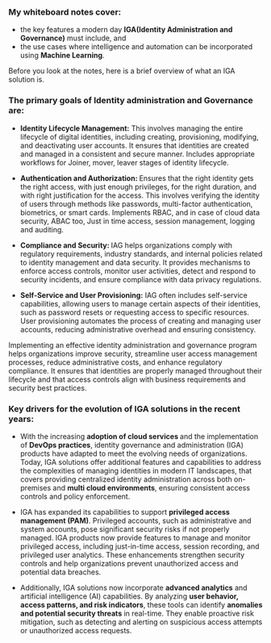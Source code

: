 <h3>My whiteboard notes cover:</h3>

- the key features a modern day <b>IGA(Identity Administration and Governance)</b> must include, and 
- the use cases where intelligence and automation can be incorporated using <b>Machine Learning</b>. 

Before you look at the notes, here is a brief overview of what an IGA solution is.

<h3>The primary goals of Identity administration and Governance are:</h3>

- <b>Identity Lifecycle Management:</b> This involves managing the entire lifecycle of digital identities, including creating, provisioning, modifying, and deactivating user accounts. It ensures that identities are created and managed in a consistent and secure manner. Includes appropriate workflows for Joiner, mover, leaver stages of identity lifecycle.

- <b>Authentication and Authorization: </b> Ensures that the right identity gets the right access, with just enough privileges, for the right duration, and with right justification for the access. This involves verifying the identity of users through methods like passwords, multi-factor authentication, biometrics, or smart cards. Implements RBAC, and in case of cloud data security, ABAC too, Just in time access, session management, logging and auditing. 

- <b>Compliance and Security: </b>IAG helps organizations comply with regulatory requirements, industry standards, and internal policies related to identity management and data security. It provides mechanisms to enforce access controls, monitor user activities, detect and respond to security incidents, and ensure compliance with data privacy regulations.

- <b>Self-Service and User Provisioning:</b> IAG often includes self-service capabilities, allowing users to manage certain aspects of their identities, such as password resets or requesting access to specific resources. User provisioning automates the process of creating and managing user accounts, reducing administrative overhead and ensuring consistency.

Implementing an effective identity administration and governance program helps organizations improve security, streamline user access management processes, reduce administrative costs, and enhance regulatory compliance. It ensures that identities are properly managed throughout their lifecycle and that access controls align with business requirements and security best practices.

<h3>Key drivers for the evolution of IGA solutions in the recent years:</h3>

- With the increasing <b> adoption of cloud services </b> and the implementation of <b>DevOps practices</b>, identity governance and administration (IGA) products have adapted to meet the evolving needs of organizations. Today, IGA solutions offer additional features and capabilities to address the complexities of managing identities in modern IT landscapes, that covers providing centralized identity administration across both on-premises and <b>multi cloud environments</b>, ensuring consistent access controls and policy enforcement.

- IGA has expanded its capabilities to support <b>privileged access management (PAM)</b>. Privileged accounts, such as administrative and system accounts, pose significant security risks if not properly managed. IGA products now provide features to manage and monitor privileged access, including just-in-time access, session recording, and privileged user analytics. These enhancements strengthen security controls and help organizations prevent unauthorized access and potential data breaches. 

- Additionally, IGA solutions now incorporate <b>advanced analytics</b> and artificial intelligence (AI) capabilities. By analyzing <b>user behavior, access patterns, and risk indicators</b>, these tools can identify <b>anomalies and potential security threats</b> in real-time. They enable proactive risk mitigation, such as detecting and alerting on suspicious access attempts or unauthorized access requests.


